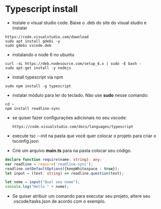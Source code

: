 # Typescript install

- Instale o visual studio code. Baixe o .deb do site do visual studio e instalar

```
https://code.visualstudio.com/download
sudo apt install gdebi -y
sudo gdebi vscode.deb
```

- instalando o node 6 no ubuntu

```
curl -sL https://deb.nodesource.com/setup_6.x | sudo -E bash -
sudo apt-get install -y nodejs
```

- install typescript via npm

```
sudo npm install -g typescript
```

- instalar módulo para ler do teclado. Não use **sudo** nesse comando:

```
cd ~
npm install readline-sync
```

- se quiser fazer configurações adicionais no seu vscode:

      https://code.visualstudio.com/docs/languages/typescript

- execute tsc --init na pasta que você quer colocar o projeto para criar o tsconfig.json

- Crie um arquivo **main.ts** para na pasta colocar seu código.

```typescript
declare function require(name: string): any;
var readline = require('readline-sync');
readline.setDefaultOptions({keepWhitespace : true});
let input = (text: string) => readline.question(text);

let nome = input("Qual seu nome");
console.log("Hello " + nome);
```

- Se quiser atribuir um comando para executar seu projeto, altere seu .vscode/tasks.json de acordo com o exemplo.
